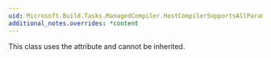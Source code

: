 ```yaml
---
uid: Microsoft.Build.Tasks.ManagedCompiler.HostCompilerSupportsAllParameters
additional_notes.overrides: *content
---
```


<p>This class uses the <xref href="System.Security.Permissions.StrongNameIdentityPermissionAttribute"></xref> attribute and cannot be inherited.</p>


